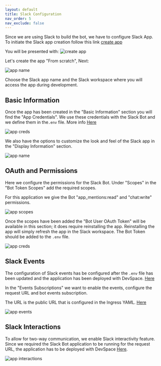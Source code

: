 ```yaml
---
layout: default
title: Slack Configuration
nav_order: 5
nav_exclude: false
---
```


Since we are using Slack to build the bot, we have to configure Slack App. To initiate the Slack app creation follow this link [create app](https://api.slack.com/apps?new_app=1)

You will be presented with:
![create app](assets/img/slack_create_app.png)

Let's create the app "From scratch", Next:

![app name](assets/img/slack_app_name.png)

Choose the Slack app name and the Slack workspace where you will access the app during development.

## Basic Information

Once the app has been created in the "Basic Information" section you will find the "App Credentials". We use these credentials with the Slack Bot and we define them in the`.env` file. More info [Here](start.md)

![app creds](assets/img/slack_app_credentials.jpg)

We also have the options to customize the look and feel of the Slack app in the "Display Information" section.

![app name](assets/img/slack_display.png)

## OAuth and Permissions

Here we configure the permissions for the Slack Bot. Under "Scopes" in the "Bot Token Scopes" add the required scopes.

For this application we give the Bot "app_mentions:read" and "chat:write" permissions.

![app scopes](assets/img/slack_scopes.png)

Once the scopes have been added the "Bot User OAuth Token" will be available in this section; it does require reinstalling the app. Reinstalling the app will simply refresh the app in the Slack workspace. The Bot Token should be added to the `.env` file.

![app creds](assets/img/slack_bot_token.jpg)

## Slack Events

The configuration of Slack events has be configured after the `.env` file has been updated and the application has been deployed with DevSpace. [Here](app_dev.html)

In the "Events Subscriptions" we want to enable the events, configure the request URL and bot events subscription.

The URL is the public URL that is configured in the Ingress YAML. [Here](start.md)

![app events](assets/img/slack_events.png)

## Slack Interactions

To allow for two-way communication, we enable Slack interactivity feature. Since we required the Slack Bot application to be running for the request URL, the application has to be deployed with DevSpace [Here](app_dev.html).

![app interactions](assets/img/slack_interactions.png)

